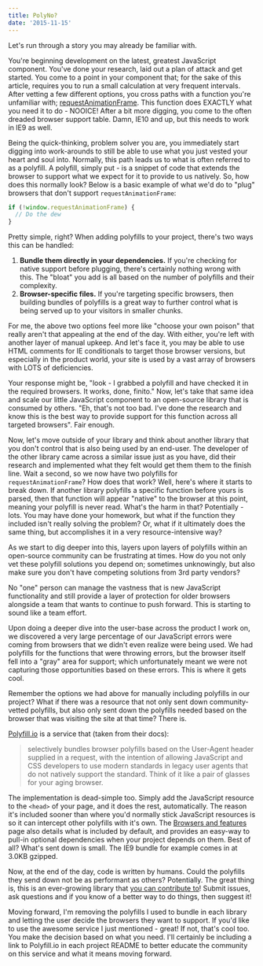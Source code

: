 ```yaml
---
title: PolyNo?
date: '2015-11-15'
---
```


Let's run through a story you may already be familiar with.

You're beginning development on the latest, greatest JavaScript component. You've done your research, laid out a plan of attack and get started. You come to a point in your component that; for the sake of this article, requires you to run a small calculation at very frequent intervals. After vetting a few different options, you cross paths with a function you're unfamiliar with; [requestAnimationFrame](https://developer.mozilla.org/en-US/docs/Web/API/window/requestAnimationFrame). This function does EXACTLY what you need it to do - NOOICE! After a bit more digging, you come to the often dreaded browser support table. Damn, IE10 and up, but this needs to work in IE9 as well.

Being the quick-thinking, problem solver you are, you immediately start digging into work-arounds to still be able to use what you just vested your heart and soul into. Normally, this path leads us to what is often referred to as a polyfill. A polyfill, simply put - is a snippet of code that extends the browser to support what we expect for it to provide to us natively. So, how does this normally look? Below is a basic example of what we'd do to "plug" browsers that don't support `requestAnimationFrame`:

```js
if (!window.requestAnimationFrame) {
  // Do the dew
}
```

Pretty simple, right? When adding polyfills to your project, there's two ways this can be handled:

1. **Bundle them directly in your dependencies.** If you're checking for native support before plugging, there's certainly nothing wrong with this. The "bloat" you add is all based on the number of polyfills and their complexity.
2. **Browser-specific files.** If you're targeting specific browsers, then building bundles of polyfills is a great way to further control what is being served up to your visitors in smaller chunks.

For me, the above two options feel more like "choose your own poison" that really aren't that appealing at the end of the day. With either, you're left with another layer of manual upkeep. And let's face it, you may be able to use HTML comments for IE conditionals to target those browser versions, but especially in the product world, your site is used by a vast array of browsers with LOTS of deficiencies.

Your response might be, "look - I grabbed a polyfill and have checked it in the required browsers. It works, done, finito." Now, let's take that same idea and scale our little JavaScript component to an open-source library that is consumed by others. "Eh, that's not too bad. I've done the research and know this is the best way to provide support for this function across all targeted browsers". Fair enough.

Now, let's move outside of your library and think about another library that you don't control that is also being used by an end-user. The developer of the other library came across a similar issue just as you have, did their research and implemented what they felt would get them them to the finish line. Wait a second, so we now have two polyfills for `requestAnimationFrame`? How does that work? Well, here's where it starts to break down. If another library polyfills a specific function before yours is parsed, then that function will appear "native" to the browser at this point, meaning your polyfill is never read. What's the harm in that? Potentially - lots. You may have done your homework, but what if the function they included isn't really solving the problem? Or, what if it ultimately does the same thing, but accomplishes it in a very resource-intensive way?

As we start to dig deeper into this, layers upon layers of polyfills within an open-source community can be frustrating at times. How do you not only vet these polyfill solutions you depend on; sometimes unknowingly, but also make sure you don't have competing solutions from 3rd party vendors?

No "one" person can manage the vastness that is new JavaScript functionality and still provide a layer of protection for older browsers alongside a team that wants to continue to push forward. This is starting to sound like a team effort.

Upon doing a deeper dive into the user-base across the product I work on, we discovered a very large percentage of our JavaScript errors were coming from browsers that we didn't even realize were being used. We had polyfills for the functions that were throwing errors, but the browser itself fell into a "gray" area for support; which unfortunately meant we were not capturing those opportunities based on these errors. This is where it gets cool.

Remember the options we had above for manually including polyfills in our project? What if there was a resource that not only sent down community-vetted polyfills, but also only sent down the polyfills needed based on the browser that was visiting the site at that time? There is.

[Polyfill.io](http://polyfill.io) is a service that (taken from their docs):

> selectively bundles browser polyfills based on the User-Agent header supplied in a request, with the intention of allowing JavaScript and CSS developers to use modern standards in legacy user agents that do not natively support the standard. Think of it like a pair of glasses for your aging browser.

The implementation is dead-simple too. Simply add the JavaScript resource to the `<head>` of your page, and it does the rest, automatically. The reason it's included sooner than where you'd normally stick JavaScript resources is so it can intercept other polyfills with it's own. The [Browsers and features](https://cdn.polyfill.io/v2/docs/features/) page also details what is included by default, and provides an easy-way to pull-in optional dependencies when your project depends on them. Best of all? What's sent down is small. The IE9 bundle for example comes in at 3.0KB gzipped.

Now, at the end of the day, code is written by humans. Could the polyfills they send down not be as performant as others? Potentially. The great thing is, this is an ever-growing library that [you can contribute to](https://github.com/Financial-Times/polyfill-service)! Submit issues, ask questions and if you know of a better way to do things, then suggest it!

Moving forward, I'm removing the polyfills I used to bundle in each library and letting the user decide the browsers they want to support. If you'd like to use the awesome service I just mentioned - great! If not, that's cool too. You make the decision based on what you need. I'll certainly be including a link to Polyfill.io in each project README to better educate the community on this service and what it means moving forward.
